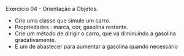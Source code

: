 Exercício 04 - Orientação a Objetos.

- Crie uma classe que simule um carro.
- Propriedades : marca, cor, gasolina restante.
- Crie um método de dirigir o carro, que vá diminuindo a gasolina gradativamente.
- E um de abastecer para aumentar a gasolina quando necessário